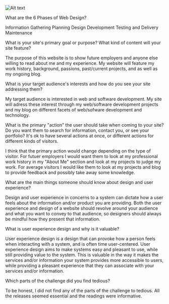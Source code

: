 
![Alt text](aalcesto23/phase-0/blob/master/week-2/imgs/site-map.png)


What are the 6 Phases of Web Design?

Information Gathering
Planning
Design
Development
Testing and Delivery
Maintenance

What is your site's primary goal or purpose? What kind of content will your site feature?

The purpose of this website is to show future employers and anyone else willing to read about me and my experience. My website will feature my work history, background, passions, past/current projects, and as well as my ongoing blog.

What is your target audience's interests and how do you see your site addressing them?

My target audience is interested in web and software development. My site will adress these interest through my web/software development projects and my blog on different facets of web/sofware development and technology.

What is the primary "action" the user should take when coming to your site? Do you want them to search for information, contact you, or see your portfolio? It's ok to have several actions at once, or different actions for different kinds of visitors.

I think that the primary action would change depending on the type of visitor. For futuer employers I would want them to look at my professional work history in my "About Me" section and look at my projects to judge my work. For average visitors I would like them to look at my projects and blog to provide feedback and possibly take away some knowledge.

What are the main things someone should know about design and user experience?

Design and user experience in concerns to a system can dictate how a user feels about the information and/or product you are providing. Both the user experience and design of a website should revolve around your audience and what you want to convey to that audience, so designers should always be mindful how they present that information.

What is user experience design and why is it valuable? 

User experience design is a design that can provoke how a person feels when interacting with a system, and is often time user-centered. User experience design aims to make systems easy and pleasant to use, while still providing value to the system. This is valuable in the way it makes the services and/or information your system provides more accessible to users, while providing a pleasant experience that they can associate with your services and/or information.

Which parts of the challenge did you find tedious?

To be honest, I did not find any of the parts of the challenge to tedious. All the releases seemed essential and the readings were informative.